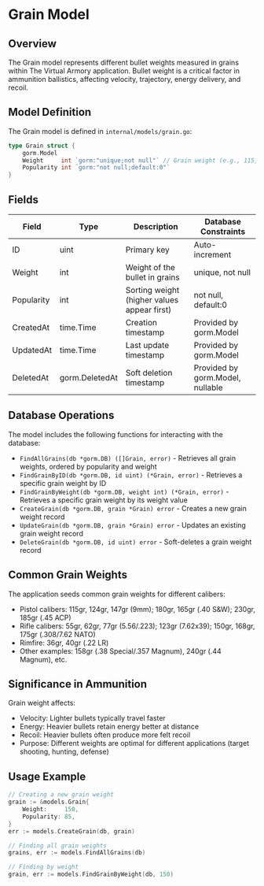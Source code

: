 # Grain Model

## Overview
The Grain model represents different bullet weights measured in grains within The Virtual Armory application. Bullet weight is a critical factor in ammunition ballistics, affecting velocity, trajectory, energy delivery, and recoil.

## Model Definition

The Grain model is defined in `internal/models/grain.go`:

```go
type Grain struct {
	gorm.Model
	Weight     int `gorm:"unique;not null"` // Grain weight (e.g., 115, 55)
	Popularity int `gorm:"not null;default:0"`
}
```

## Fields

| Field | Type | Description | Database Constraints |
|-------|------|-------------|---------------------|
| ID | uint | Primary key | Auto-increment |
| Weight | int | Weight of the bullet in grains | unique, not null |
| Popularity | int | Sorting weight (higher values appear first) | not null, default:0 |
| CreatedAt | time.Time | Creation timestamp | Provided by gorm.Model |
| UpdatedAt | time.Time | Last update timestamp | Provided by gorm.Model |
| DeletedAt | gorm.DeletedAt | Soft deletion timestamp | Provided by gorm.Model, nullable |

## Database Operations

The model includes the following functions for interacting with the database:

- `FindAllGrains(db *gorm.DB) ([]Grain, error)` - Retrieves all grain weights, ordered by popularity and weight
- `FindGrainByID(db *gorm.DB, id uint) (*Grain, error)` - Retrieves a specific grain weight by ID
- `FindGrainByWeight(db *gorm.DB, weight int) (*Grain, error)` - Retrieves a specific grain weight by its weight value
- `CreateGrain(db *gorm.DB, grain *Grain) error` - Creates a new grain weight record
- `UpdateGrain(db *gorm.DB, grain *Grain) error` - Updates an existing grain weight record
- `DeleteGrain(db *gorm.DB, id uint) error` - Soft-deletes a grain weight record

## Common Grain Weights

The application seeds common grain weights for different calibers:

- Pistol calibers: 115gr, 124gr, 147gr (9mm); 180gr, 165gr (.40 S&W); 230gr, 185gr (.45 ACP)
- Rifle calibers: 55gr, 62gr, 77gr (5.56/.223); 123gr (7.62x39); 150gr, 168gr, 175gr (.308/7.62 NATO)
- Rimfire: 36gr, 40gr (.22 LR)
- Other examples: 158gr (.38 Special/.357 Magnum), 240gr (.44 Magnum), etc.

## Significance in Ammunition

Grain weight affects:
- Velocity: Lighter bullets typically travel faster
- Energy: Heavier bullets retain energy better at distance
- Recoil: Heavier bullets often produce more felt recoil
- Purpose: Different weights are optimal for different applications (target shooting, hunting, defense)

## Usage Example

```go
// Creating a new grain weight
grain := &models.Grain{
    Weight:     150,
    Popularity: 85,
}
err := models.CreateGrain(db, grain)

// Finding all grain weights
grains, err := models.FindAllGrains(db)

// Finding by weight
grain, err := models.FindGrainByWeight(db, 150)
``` 